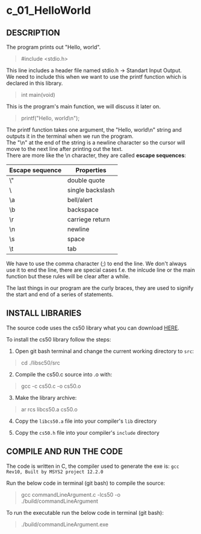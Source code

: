 # c_01_HelloWorld

## DESCRIPTION

The program prints out "Hello, world".

> #include <stdio.h>

This line includes a header file named stdio.h -> Standart Input Output.  
We need to include this when we want to use the printf function which is declared in this library.

> int main(void)

This is the program's main function, we will discuss it later on.

> printf("Hello, world\n");

The printf function takes one argument, the "Hello, world\n" string and outputs it in the terminal when we run the program.  
The "\n" at the end of the string is a newline character so the cursor will move to the next line after printing out the text.  
There are more like the \n character, they are called **escape sequences**:

| Escape sequence | Properties |
|-------------------|---------------|
| \\" | double quote |
| \\ | single backslash |
| \a | bell/alert |
| \b | backspace |
| \r | carriege return |
| \n | newline |
| \s | space |
| \t | tab |

We have to use the comma character (;) to end the line. We don't always use it to end the line, there are special cases f.e. the inlcude line or the
main function but these rules will be clear after a while.

The last things in our program are the curly braces, they are used to signify the start and end of a series of statements.

## INSTALL LIBRARIES

The source code uses the cs50 library what you can download [HERE](https://github.com/cs50/libcs50).

To install the cs50 library follow the steps:

1. Open git bash terminal and change the current working directory to `src`:

> cd ./libsc50/src

2. Compile the cs50.c source into .o with:

> gcc -c cs50.c -o cs50.o

3. Make the library archive:  

> ar rcs libcs50.a cs50.o

4. Copy the `libcs50.a` file into your compiler's `lib` directory

5. Copy the `cs50.h` file into your compiler's `include` directory

## COMPILE AND RUN THE CODE

The code is written in C, the compiler used to generate the exe is: `gcc Rev10, Built by MSYS2 project 12.2.0`

Run the below code in terminal (git bash) to compile the source:

> gcc commandLineArgument.c -lcs50 -o ./build/commandLineArgument

To run the executable run the below code in terminal (git bash):

> ./build/commandLineArgument.exe
